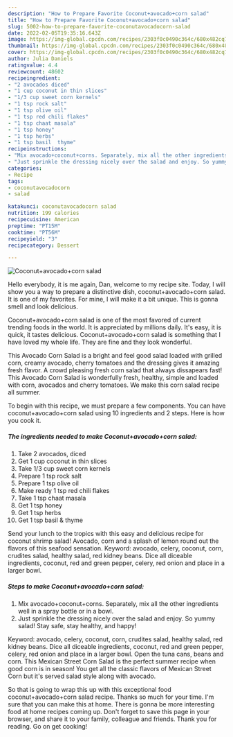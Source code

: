 ```yaml
---
description: "How to Prepare Favorite Coconut+avocado+corn salad"
title: "How to Prepare Favorite Coconut+avocado+corn salad"
slug: 5002-how-to-prepare-favorite-coconutavocadocorn-salad
date: 2022-02-05T19:35:16.643Z
image: https://img-global.cpcdn.com/recipes/2303f0c0490c364c/680x482cq70/coconutavocadocorn-salad-recipe-main-photo.jpg
thumbnail: https://img-global.cpcdn.com/recipes/2303f0c0490c364c/680x482cq70/coconutavocadocorn-salad-recipe-main-photo.jpg
cover: https://img-global.cpcdn.com/recipes/2303f0c0490c364c/680x482cq70/coconutavocadocorn-salad-recipe-main-photo.jpg
author: Julia Daniels
ratingvalue: 4.4
reviewcount: 48602
recipeingredient:
- "2 avocados diced"
- "1 cup coconut in thin slices"
- "1/3 cup sweet corn kernels"
- "1 tsp rock salt"
- "1 tsp olive oil"
- "1 tsp red chili flakes"
- "1 tsp chaat masala"
- "1 tsp honey"
- "1 tsp herbs"
- "1 tsp basil  thyme"
recipeinstructions:
- "Mix avocado+coconut+corns. Separately, mix all the other ingredients well in a spray bottle or in a bowl."
- "Just sprinkle the dressing nicely over the salad and enjoy. So yummy salad! Stay safe, stay healthy, and happy!"
categories:
- Recipe
tags:
- coconutavocadocorn
- salad

katakunci: coconutavocadocorn salad 
nutrition: 199 calories
recipecuisine: American
preptime: "PT15M"
cooktime: "PT56M"
recipeyield: "3"
recipecategory: Dessert

---
```



![Coconut+avocado+corn salad](https://img-global.cpcdn.com/recipes/2303f0c0490c364c/680x482cq70/coconutavocadocorn-salad-recipe-main-photo.jpg)

Hello everybody, it is me again, Dan, welcome to my recipe site. Today, I will show you a way to prepare a distinctive dish, coconut+avocado+corn salad. It is one of my favorites. For mine, I will make it a bit unique. This is gonna smell and look delicious.

Coconut+avocado+corn salad is one of the most favored of current trending foods in the world. It is appreciated by millions daily. It's easy, it is quick, it tastes delicious. Coconut+avocado+corn salad is something that I have loved my whole life. They are fine and they look wonderful.

This Avocado Corn Salad is a bright and feel good salad loaded with grilled corn, creamy avocado, cherry tomatoes and the dressing gives it amazing fresh flavor. A crowd pleasing fresh corn salad that always dissapears fast! This Avocado Corn Salad is wonderfully fresh, healthy, simple and loaded with corn, avocados and cherry tomatoes. We make this corn salad recipe all summer.


To begin with this recipe, we must prepare a few components. You can have coconut+avocado+corn salad using 10 ingredients and 2 steps. Here is how you cook it.

<!--inarticleads1-->

##### The ingredients needed to make Coconut+avocado+corn salad:

1. Take 2 avocados, diced
1. Get 1 cup coconut in thin slices
1. Take 1/3 cup sweet corn kernels
1. Prepare 1 tsp rock salt
1. Prepare 1 tsp olive oil
1. Make ready 1 tsp red chili flakes
1. Take 1 tsp chaat masala
1. Get 1 tsp honey
1. Get 1 tsp herbs
1. Get 1 tsp basil &amp; thyme


Send your lunch to the tropics with this easy and delicious recipe for coconut shrimp salad! Avocado, corn and a splash of lemon round out the flavors of this seafood sensation. Keyword: avocado, celery, coconut, corn, crudites salad, healthy salad, red kidney beans. Dice all diceable ingredients, coconut, red and green pepper, celery, red onion and place in a larger bowl. 

<!--inarticleads2-->

##### Steps to make Coconut+avocado+corn salad:

1. Mix avocado+coconut+corns. Separately, mix all the other ingredients well in a spray bottle or in a bowl.
1. Just sprinkle the dressing nicely over the salad and enjoy. So yummy salad! Stay safe, stay healthy, and happy!


Keyword: avocado, celery, coconut, corn, crudites salad, healthy salad, red kidney beans. Dice all diceable ingredients, coconut, red and green pepper, celery, red onion and place in a larger bowl. Open the tuna cans, beans and corn. This Mexican Street Corn Salad is the perfect summer recipe when good corn is in season! You get all the classic flavors of Mexican Street Corn but it&#39;s served salad style along with avocado. 

So that is going to wrap this up with this exceptional food coconut+avocado+corn salad recipe. Thanks so much for your time. I'm sure that you can make this at home. There is gonna be more interesting food at home recipes coming up. Don't forget to save this page in your browser, and share it to your family, colleague and friends. Thank you for reading. Go on get cooking!
